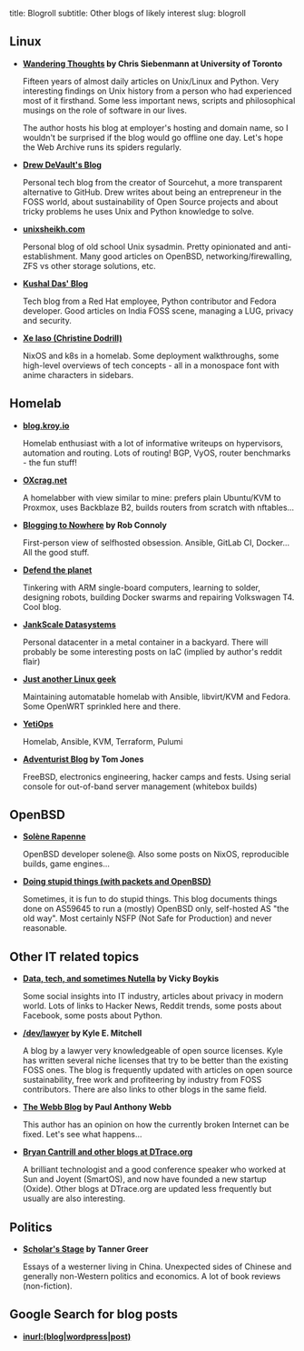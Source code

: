 title: Blogroll
subtitle: Other blogs of likely interest
slug: blogroll


## Linux

  - **[Wandering Thoughts](https://utcc.utoronto.ca/~cks/space/blog/) by Chris
    Siebenmann at University of Toronto**

    Fifteen years of almost daily articles on Unix/Linux and Python. Very
    interesting findings on Unix history from a person who had experienced most
    of it firsthand. Some less important news, scripts and philosophical musings
    on the role of software in our lives.

    The author hosts his blog at employer's hosting and domain name, so I
    wouldn't be surprised if the blog would go offline one day. Let's hope the
    Web Archive runs its spiders regularly.

  - **[Drew DeVault's Blog](https://drewdevault.com/)**

    Personal tech blog from the creator of Sourcehut, a more transparent
    alternative to GitHub.  Drew writes about being an entrepreneur in the FOSS
    world, about sustainability of Open Source projects and about tricky
    problems he uses Unix and Python knowledge to solve.

  - **[unixsheikh.com](http://unixsheikh.com/)**

    Personal blog of old school Unix sysadmin. Pretty opinionated and
    anti-establishment. Many good articles on OpenBSD, networking/firewalling,
    ZFS vs other storage solutions, etc.

  - **[Kushal Das' Blog](https://kushaldas.in/)**

    Tech blog from a Red Hat employee, Python contributor and Fedora developer.
    Good articles on India FOSS scene, managing a LUG, privacy and security.

  - **[Xe Iaso (Christine Dodrill)](https://xeiaso.net/blog)**

    NixOS and k8s in a homelab. Some deployment walkthroughs, some high-level
    overviews of tech concepts - all in a monospace font with anime characters
    in sidebars.


## Homelab

  - **[blog.kroy.io](https://blog.kroy.io/)**

    Homelab enthusiast with a lot of informative writeups on hypervisors,
    automation and routing. Lots of routing! BGP, VyOS, router benchmarks - the
    fun stuff!

  - **[OXcrag.net](https://oxcrag.net/)**

    A homelabber with view similar to mine: prefers plain Ubuntu/KVM to Proxmox,
    uses Backblaze B2, builds routers from scratch with nftables...

  - **[Blogging to Nowhere](https://webworxshop.com/) by Rob Connoly**

    First-person view of selfhosted obsession. Ansible, GitLab CI, Docker... All
    the good stuff.

  - **[Defend the planet](https://defendtheplanet.net)**

    Tinkering with ARM single-board computers, learning to solder, designing
    robots, building Docker swarms and repairing Volkswagen T4. Cool blog.

  - **[JankScale Datasystems](https://blog.jankscale.com/)**

    Personal datacenter in a metal container in a backyard. There will probably
    be some interesting posts on IaC (implied by author's reddit flair)

  - **[Just another Linux geek](https://blog.christophersmart.com)**

    Maintaining automatable homelab with Ansible, libvirt/KVM and Fedora. Some
    OpenWRT sprinkled here and there.

  - **[YetiOps](https://yetiops.net/posts/)**

    Homelab, Ansible, KVM, Terraform, Pulumi

  - **[Adventurist Blog](https://adventurist.me/page/1) by Tom Jones**

    FreeBSD, electronics engineering, hacker camps and fests. Using serial
    console for out-of-band server management (whitebox builds)


## OpenBSD

  - **[Solène Rapenne](https://dataswamp.org/~solene/)**

    OpenBSD developer solene@. Also some posts on NixOS, reproducible builds,
    game engines...

  - **[Doing stupid things (with packets and OpenBSD)](https://doing-stupid-things.as59645.net/)**

    Sometimes, it is fun to do stupid things. This blog documents things done on
    AS59645 to run a (mostly) OpenBSD only, self-hosted AS "the old way". Most
    certainly NSFP (Not Safe for Production) and never reasonable.


## Other IT related topics

  - **[Data, tech, and sometimes Nutella](https://veekaybee.github.io/) by Vicky
    Boykis**

    Some social insights into IT industry, articles about privacy in modern
    world. Lots of links to Hacker News, Reddit trends, some posts about
    Facebook, some posts about Python.

  - **[/dev/lawyer](https://writing.kemitchell.com/) by Kyle E. Mitchell**

    A blog by a lawyer very knowledgeable of open source licenses. Kyle has
    written several niche licenses that try to be better than the existing FOSS
    ones. The blog is frequently updated with articles on open source
    sustainability, free work and profiteering by industry from FOSS
    contributors. There are also links to other blogs in the same field.

  - **[The Webb Blog](https://blog.webb.page/) by Paul Anthony Webb**

    This author has an opinion on how the currently broken Internet can be
    fixed. Let's see what happens...

  - **[Bryan Cantrill and other blogs at DTrace.org](http://dtrace.org/blogs/)**

    A brilliant technologist and a good conference speaker who worked at Sun and
    Joyent (SmartOS), and now have founded a new startup (Oxide). Other blogs at
    DTrace.org are updated less frequently but usually are also interesting.


## Politics

  - **[Scholar's Stage](https://scholars-stage.org/) by Tanner Greer**

    Essays of a westerner living in China. Unexpected sides of Chinese and
    generally non-Western politics and economics. A lot of book reviews
    (non-fiction).


<!--
## Unsorted new blogs
-->


## Google Search for blog posts

  - **[inurl:(blog|wordpress|post)](https://www.google.com/search?q=inurl:(blog|wordpress|post))**
